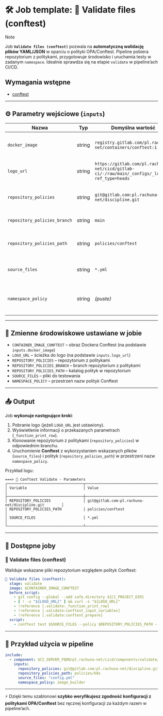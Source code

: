 # 🛠 Job template: 🔬 Validate files (conftest)

> [!NOTE]
>
> Job **`Validate files (conftest)`** pozwala na **automatyczną walidację plików YAML/JSON** w oparciu o polityki OPA/Conftest. Pipeline pobiera repozytorium z politykami, przygotowuje środowisko i uruchamia testy w zadanym `namespace`. Idealnie sprawdza się na etapie `validate` w pipeline’ach CI/CD.

## Wymagania wstępne

- [conftest](https://www.conftest.dev/)

---
## ⚙️ Parametry wejściowe (`inputs`)

| Nazwa                        | Typ    | Domyślna wartość                                                                            | Opis                                             |
| ---------------------------- | ------ | ------------------------------------------------------------------------------------------- | ------------------------------------------------ |
| `docker_image`               | string | `registry.gitlab.com/pl.rachuna-net/containers/conftest:1.0.0`                              | Obraz Dockera z narzędziem Conftest              |
| `logo_url`                   | string | `https://gitlab.com/pl.rachuna-net/cicd/gitlab-ci/-/raw/main/_configs/_logo?ref_type=heads` | Adres URL logo wyświetlanego w logach            |
| `repository_policies`        | string | `git@gitlab.com:pl.rachuna-net/discipline.git`                                              | Repozytorium GitLab z politykami OPA/Conftest    |
| `repository_policies_branch` | string | `main`                                                                                      | Branch repozytorium z politykami                 |
| `repository_policies_path`   | string | `policies/conftest`                                                                         | Ścieżka katalogu polityk w repozytorium          |
| `source_files`               | string | `*.yml`                                                                                     | Pliki w repozytorium, które mają być testowane   |
| `namespace_policy`           | string | *(puste)*                                                                                   | Przestrzeń nazw dla polityk Conftest (namespace) |

---
## 🧬 Zmienne środowiskowe ustawiane w jobie

* `CONTAINER_IMAGE_CONFTEST` – obraz Dockera Conftest (na podstawie `inputs.docker_image`)
* `LOGO_URL` – ścieżka do logo (na podstawie `inputs.logo_url`)
* `REPOSITORY_POLICIES` – repozytorium z politykami
* `REPOSITORY_POLICIES_BRANCH` – branch repozytorium z politykami
* `REPOSITORY_POLICIES_PATH` – katalog polityk w repozytorium
* `SOURCE_FILES` – pliki do testowania
* `NAMESPACE_POLICY` – przestrzeń nazw polityk Conftest

---
## 📤 Output

Job **wykonuje następujące kroki**:

1. Pobranie logo (jeżeli `LOGO_URL` jest ustawiony).
2. Wyświetlenie informacji o przekazanych parametrach (`_function_print_row`).
3. Klonowanie repozytorium z politykami (`repository_policies`) w odpowiednim branchu.
4. Uruchomienie **Conftest** z wykorzystaniem wskazanych plików (`source_files`) i polityk (`repository_policies_path`) w przestrzeni nazw `namespace_policy`.

Przykład logu:

```
===> 🔬 Conftest Validate - Parameters
┌───────────────────────────────────┬─────────────────────────────────────────────────────┐
│ Variable                          │ Value                                               │
├───────────────────────────────────┼─────────────────────────────────────────────────────┤
│ REPOSITORY_POLICIES               │ git@gitlab.com:pl.rachuna-net/discipline.git        │
│ REPOSITORY_POLICIES_PATH          │ policies/conftest                                   │
│ SOURCE_FILES                      │ *.yml                                               │
└───────────────────────────────────┴─────────────────────────────────────────────────────┘
```

---
## 🧪 Dostępne joby

### **🔬 Validate files (conftest)**

Waliduje wskazane pliki repozytorium względem polityk Conftest:

```yaml
🔬 Validate files (conftest):
  stage: validate
  image: $CONTAINER_IMAGE_CONFTEST
  before_script:
    - git config --global --add safe.directory ${CI_PROJECT_DIR}
    - [ ! -z "${LOGO_URL}" ] && curl -s "${LOGO_URL}"
    - !reference [.validate:_function_print_row]
    - !reference [.validate:conftest_input_variables]
    - !reference [.validate:conftest_prepare]
  script:
    - conftest test $SOURCE_FILES --policy $REPOSITORY_POLICIES_PATH --namespace $NAMESPACE_POLICY
```

---
## 🧪 Przykład użycia w pipeline

```yaml
include:
  - component: $CI_SERVER_FQDN/pl.rachuna-net/cicd/components/validate/conftest@$COMPONENT_VERSION_VALIDATE
    inputs:
      repository_policies: git@gitlab.com:pl.rachuna-net/discipline.git
      repository_policies_path: policies/k8s
      source_files: "config.yml"
      namespace_policy: image_builder
```

---
⚡ Dzięki temu szablonowi **szybko weryfikujesz zgodność konfiguracji z politykami OPA/Conftest** bez ręcznej konfiguracji za każdym razem w pipeline’ach.